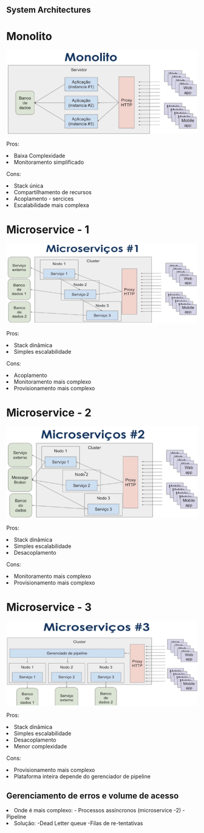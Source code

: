 ## System Architectures

# Monolito

<img src="img/monolito.png" >
<p>
Pros:
<li>Baixa Complexidade
<li>Monitoramento simplificado

Cons:
<li>Stack única
<li>Compartilhamento de recursos
<li>Acoplamento - sercices
<li>Escalabilidade mais complexa
</p>

# Microservice - 1

<img src="img/microservice1.png" >
<p>
Pros:
<li>Stack dinâmica
<li>Simples escalabilidade

Cons:
<li>Acoplamento
<li>Monitoramento mais complexo 
<li>Provisionamento mais complexo
<br>
</p>

# Microservice - 2

<img src="img/microservice2.png" >
<p>
Pros:
<li>Stack dinâmica
<li>Simples escalabilidade
<li>Desacoplamento

Cons:
<li>Monitoramento mais complexo 
<li>Provisionamento mais complexo
</p>

# Microservice - 3

<img src="img/microservice3.png" >
<p>
Pros:
<li>Stack dinâmica
<li>Simples escalabilidade
<li>Desacoplamento
<li>Menor complexidade

Cons:
<li>Provisionamento mais complexo
<li>Plataforma inteira depende do gerenciador de pipeline
</p>

## Gerenciamento de erros e volume de acesso

<p><li>Onde é mais complexo:
- Processos assíncronos (microservice -2)
- Pipeline

<li>Solução:
-Dead Letter queue
-Filas de re-tentativas </p>
